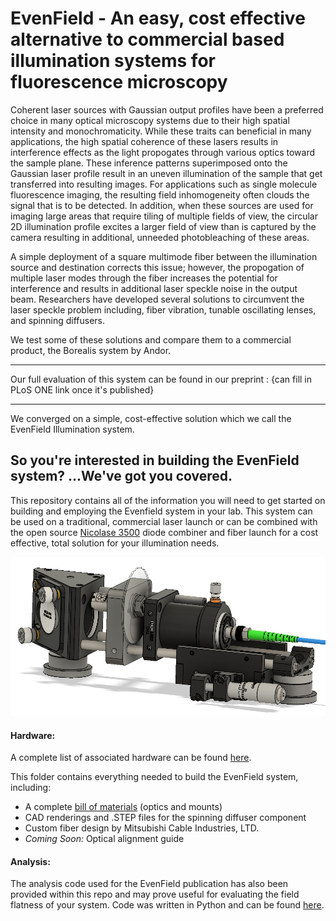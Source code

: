# EvenField - An easy, cost effective alternative to commercial based illumination systems for fluorescence microscopy


Coherent laser sources with Gaussian output profiles have been a preferred choice in many optical microscopy systems due to their high spatial intensity and monochromaticity. While these traits can beneficial in many applications, the high spatial coherence of these lasers results in interference effects as the light propogates through various optics toward the sample plane. These inference patterns superimposed onto the Gaussian laser profile result in an uneven illumination of the sample that get transferred into resulting images. For applications such as single molecule fluorescence imaging, the resulting field inhomogeneity  often clouds the signal that is to be detected. In addition, when these sources are used for imaging large areas that require tiling of multiple fields of view, the circular 2D illumination profile excites a larger field of view than is captured by the camera resulting in additional, unneeded photobleaching of these areas.

A simple deployment of a square multimode fiber between the illumination source and destination corrects this issue; however, the propogation of multiple laser modes through the fiber increases the potential for interference and results in additional laser speckle noise in the output beam. Researchers have developed several solutions to circumvent the laser speckle problem including, fiber vibration, tunable oscillating lenses, and spinning diffusers. 

We test some of these solutions and compare them to a commercial product, the Borealis system by Andor. 

----

Our full evaluation of this system can be found in our preprint : 
{can fill in PLoS ONE link once it's published}
  
---
  
We converged on a simple, cost-effective solution which we call the EvenField Illumination system. 


## So you're interested in building the EvenField system? ...We've got you covered.


This repository contains all of the information you will need to get started on building and employing the Evenfield system in your lab. This system can be used on a traditional, commercial laser launch or can be combined with the open source [Nicolase 3500] diode combiner and fiber launch for a cost effective, total solution for your illumination needs.

![alt text](https://github.com/AllenInstitute/EvenField/blob/master/Hardware/EvenFieldSchematic.png "EvenField System")

#### Hardware:
A complete list of associated hardware can be found [here](/Hardware).

This folder contains everything needed to build the EvenField system, including: 

* A complete [bill of materials] (optics and mounts)
* CAD renderings and .STEP files for the spinning diffuser component
* Custom fiber design by Mitsubishi Cable Industries, LTD.
* *Coming Soon:* Optical alignment guide 

#### Analysis:
The analysis code used for the EvenField publication has also been provided within this repo and may prove useful for evaluating the field flatness of your system. Code was written in Python and can be found [here].

[Nicolase 3500]: https://github.com/PRNicovich/NicoLase 
[bill of materials]: https://github.com/AllenInstitute/EvenField/blob/master/Hardware/EvenField%20Parts%20List.md
[here]: https://github.com/AllenInstitute/EvenField/tree/master/Analysis

